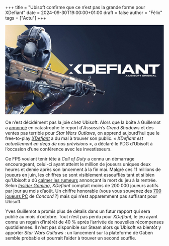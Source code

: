 +++
title = "Ubisoft confirme que ce n’est pas la grande forme pour XDefiant"
date = 2024-09-30T19:00:00+01:00
draft = false
author = "Félix"
tags = ["Actu"]
+++

![XDefiant](xdefiant.jpg "") 

Ce n’est décidément pas la joie chez Ubisoft. Alors que la boîte à Guillemot a [annoncé](https://nostickreloaded.substack.com/i/149499247/la-grosse-info-de-la-semaine-comment-ca-va-mal-ubisoft) en catastrophe le report d’*Assassin’s Creed Shadows* et des ventes pas terrible pour *Star Wars Outlaws*, on apprend aujourd’hui que le free-to-play *[XDefiant](https://www.ubisoft.com/fr-fr/game/xdefiant)* a du mal à trouver son public. « *XDefiant est actuellement en deçà de nos prévisions* », a déclaré le PDG d’Ubisoft à l’occasion d’une conférence avec les investisseurs.

Ce FPS voulant tenir tête à *Call of Duty* a connu un démarrage encourageant, celui-ci ayant atteint le million de joueurs uniques deux heures et demie après son lancement à la fin mai. Malgré ces 11 millions de joueurs en juin, les chiffres se sont visiblement essoufflés tant et si bien qu’Ubisoft a dû [calmer les rumeurs](https://nostick.fr/articles/2024/septembre/1809-xdefiant-pas-mort/) annonçant la mort du jeu à la rentrée. Selon *[Insider Gaming](https://insider-gaming.com/xdefiant-fallen-behind-expectations/)*, *XDefiant* comptait moins de 200 000 joueurs actifs par jour au mois d’août. Un chiffre honorable (vous vous souvenez des [700 joueurs PC](https://nostick.fr/articles/2024/aout/2408-concord-se-crashe-au-decollage/) de *Concord* ?) mais qui n’est apparemment pas suffisant pour Ubisoft.

Yves Guillemot a promis plus de détails dans un futur rapport qui sera publié au mois d’octobre. Tout n’est pas perdu pour *XDefiant*, le jeu ayant connu un regain d’intérêt de 40 % après l’arrivée de nouvelles récompenses quotidiennes. Il n’est pas disponible sur Steam alors qu’Ubisoft va bientôt y apporter *Star Wars Outlaws* : un lancement sur la plateforme de Gaben semble probable et pourrait l’aider à trouver un second souffle. 